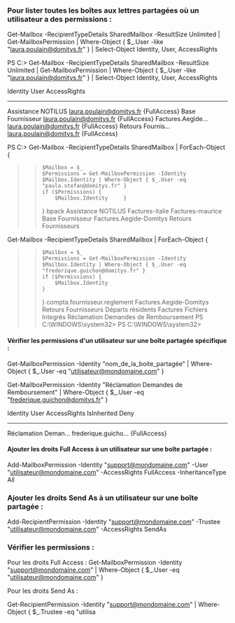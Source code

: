 ### Pour lister toutes les boîtes aux lettres partagées où un utilisateur a des permissions :

Get-Mailbox -RecipientTypeDetails SharedMailbox -ResultSize Unlimited | Get-MailboxPermission | Where-Object { $_.User -like "laura.poulain@domitys.fr" } | Select-Object Identity, User, AccessRights


PS C:\> Get-Mailbox -RecipientTypeDetails SharedMailbox -ResultSize Unlimited | Get-MailboxPermission | Where-Object { $_.User -like "laura.poulain@domitys.fr" } | Select-Object Identity, User, AccessRights

Identity           User                     AccessRights
--------           ----                     ------------
Assistance NOTILUS laura.poulain@domitys.fr {FullAccess}
Base Fournisseur   laura.poulain@domitys.fr {FullAccess}
Factures.Aegide... laura.poulain@domitys.fr {FullAccess}
Retours Fournis... laura.poulain@domitys.fr {FullAccess}




PS C:\> Get-Mailbox -RecipientTypeDetails SharedMailbox | ForEach-Object {
>>     $Mailbox = $_
>>     $Permissions = Get-MailboxPermission -Identity $Mailbox.Identity | Where-Object { $_.User -eq "paula.stefan@domitys.fr" }
>>     if ($Permissions) {
>>         $Mailbox.Identity     }
>>  }
bpack
Assistance NOTILUS
Factures-italie
Factures-maurice
Base Fournisseur
Factures.Aegide-Domitys
Retours Fournisseurs

 Get-Mailbox -RecipientTypeDetails SharedMailbox | ForEach-Object {
>>     $Mailbox = $_
>>     $Permissions = Get-MailboxPermission -Identity $Mailbox.Identity | Where-Object { $_.User -eq "frederique.guichon@domitys.fr" }
>>     if ($Permissions) {
>>         $Mailbox.Identity
>>     }
>> }
compta.fournisseur.reglement
Factures.Aegide-Domitys
Retours Fournisseurs
Départs résidents
Factures Fichiers Integrés
Réclamation Demandes de Remboursement
PS C:\WINDOWS\system32>
PS C:\WINDOWS\system32>


#### Vérifier les permissions d'un utilisateur sur une boîte partagée spécifique :

Get-MailboxPermission -Identity "nom_de_la_boite_partagée" | Where-Object { $_.User -eq "utilisateur@mondomaine.com" }

Get-MailboxPermission -Identity "Réclamation Demandes de Remboursement" | Where-Object { $_.User -eq "frederique.guichon@domitys.fr" }


Identity             User                 AccessRights                                                                                                                                           IsInherited Deny
--------             ----                 ------------                                                                                                                                           ----------- ----
Réclamation Deman... frederique.guicho... {FullAccess}


#### Ajouter les droits Full Access à un utilisateur sur une boîte partagée :


Add-MailboxPermission -Identity "support@mondomaine.com" -User "utilisateur@mondomaine.com" -AccessRights FullAccess -InheritanceType All

### Ajouter les droits Send As à un utilisateur sur une boîte partagée :

Add-RecipientPermission -Identity "support@mondomaine.com" -Trustee "utilisateur@mondomaine.com" -AccessRights SendAs

### Vérifier les permissions :

Pour les droits Full Access :
Get-MailboxPermission -Identity "support@mondomaine.com" | Where-Object { $_.User -eq "utilisateur@mondomaine.com" }

Pour les droits Send As :

Get-RecipientPermission -Identity "support@mondomaine.com" | Where-Object { $_.Trustee -eq "utilisa
